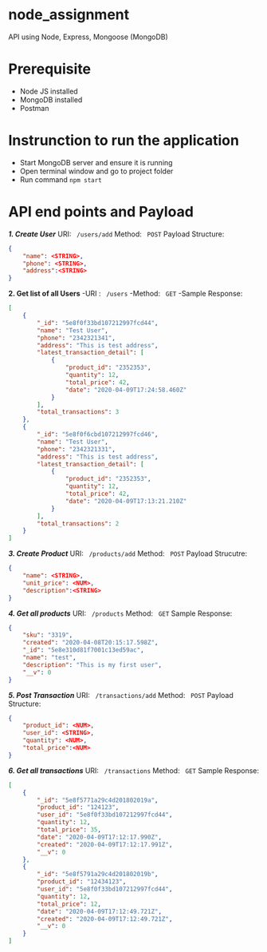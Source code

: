 # node_assignment
API using Node, Express, Mongoose (MongoDB) 

# Prerequisite
* Node JS installed
* MongoDB installed
* Postman 

# Instrunction to run the application
* Start MongoDB server and ensure it is running
* Open terminal window and go to project folder
* Run command ` npm start `
# API end points and Payload
***1. Create User***
URI: ` /users/add`
Method: ` POST`
Payload Structure: 
```json
{
	"name": <STRING>,
	"phone": <STRING>,
	"address":<STRING>
}
```
**2. Get list of all Users**
-URI : ` /users`
-Method: ` GET`
-Sample Response: 
```json
[
    {
        "_id": "5e8f0f33bd107212997fcd44",
        "name": "Test User",
        "phone": "2342321341",
        "address": "This is test address",
        "latest_transaction_detail": [
            {
                "product_id": "2352353",
                "quantity": 12,
                "total_price": 42,
                "date": "2020-04-09T17:24:58.460Z"
            }
        ],
        "total_transactions": 3
    },
    {
        "_id": "5e8f0f6cbd107212997fcd46",
        "name": "Test User",
        "phone": "2342321331",
        "address": "This is test address",
        "latest_transaction_detail": [
            {
                "product_id": "2352353",
                "quantity": 12,
                "total_price": 42,
                "date": "2020-04-09T17:13:21.210Z"
            }
        ],
        "total_transactions": 2
    }
]
```
***3. Create Product***
URI: ` /products/add`
Method: ` POST`
Payload Strucutre: 
```json
{
	"name": <STRING>,
	"unit_price": <NUM>,
	"description":<STRING>
}
```
***4. Get all products***
URI: ` /products`
Method: ` GET`
Sample Response: 
```json
{
    "sku": "3319",
    "created": "2020-04-08T20:15:17.598Z",
    "_id": "5e8e310d81f7001c13ed59ac",
    "name": "test",
    "description": "This is my first user",
    "__v": 0
}
```
***5. Post Transaction***
URI: ` /transactions/add`
Method: ` POST`
Payload Structure: 
```json
{
	"product_id": <NUM>,
	"user_id": <STRING>,
	"quantity": <NUM>,
	"total_price":<NUM>
}
```
***6. Get all transactions***
URI: ` /transactions` 
Method: ` GET`
Sample Response:
```json
[
    {
        "_id": "5e8f5771a29c4d201802019a",
        "product_id": "124123",
        "user_id": "5e8f0f33bd107212997fcd44",
        "quantity": 12,
        "total_price": 35,
        "date": "2020-04-09T17:12:17.990Z",
        "created": "2020-04-09T17:12:17.991Z",
        "__v": 0
    },
    {
        "_id": "5e8f5791a29c4d201802019b",
        "product_id": "12434123",
        "user_id": "5e8f0f33bd107212997fcd44",
        "quantity": 12,
        "total_price": 12,
        "date": "2020-04-09T17:12:49.721Z",
        "created": "2020-04-09T17:12:49.721Z",
        "__v": 0
    }
]
```